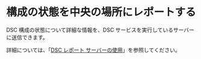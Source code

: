 # 構成の状態を中央の場所にレポートする

DSC 構成の状態について詳細な情報を、DSC サービスを実行しているサーバーに送信できます。 

詳細については、「[DSC レポート サーバーの使用](https://msdn.microsoft.com/powershell/dsc/reportserver)」を参照してください。

<!--HONumber=Oct16_HO1-->



